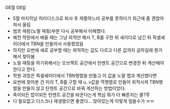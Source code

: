 08월 08일  
- 5월 마지막날 허리디스크로 퇴사 후 재활하느라 공부를 못하다가 최근에 좀 괜찮아 져서 올림  
- 범프 매핑(노멀 매핑)부분 다시 공부해서 이해했다.  
- 예전 학원에서 배울 때는 그냥 외적만 해서 T, B를 구한 뒤 셰이더로 넘긴 뒤 픽셀셰이더에서 TBN을 만들어서 사용했었음
- 하지만 요번에 새로 공부할 때는 외적하는 값도 다르고 다른 값까지 곱하길래 뭔가해서 찾아봄  
- 노말 매핑을 하기위해서는 오브젝트 공간에서 탄젠트 공간으로 변경한 뒤 계산해야 한다고 한다.
- 학원 과정은 픽셀셰이더에서 TBN행렬을 만들고 이 값을 노말  맵과 계산했다면
- 요번에 찾아본 건 미리 T, B를 구할 때 u, v값을 역행렬로 만들어 외적시켜 TBN행렬을 만들지 않고 탄젠트 공간으로 바꿔 계산하는 방법이었다.
- 죽이되든 밥이되든 탄젠트 공간을 바꾼다는게 핵심 뭐가 더 빠른지는 몰?루
- 다 필요없고 디스크나 재생했으면 좋겠다... 앉아있는게 이렇게 힘들수가 ㅠㅠ  
